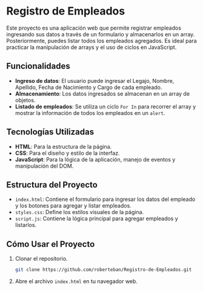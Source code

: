 # Registro de Empleados

Este proyecto es una aplicación web que permite registrar empleados ingresando sus datos a través de un formulario y almacenarlos en un array. Posteriormente, puedes listar todos los empleados agregados. Es ideal para practicar la manipulación de arrays y el uso de ciclos en JavaScript.

## Funcionalidades

- **Ingreso de datos**: El usuario puede ingresar el Legajo, Nombre, Apellido, Fecha de Nacimiento y Cargo de cada empleado.
- **Almacenamiento**: Los datos ingresados se almacenan en un array de objetos.
- **Listado de empleados**: Se utiliza un ciclo `For In` para recorrer el array y mostrar la información de todos los empleados en un `alert`.

## Tecnologías Utilizadas

- **HTML**: Para la estructura de la página.
- **CSS**: Para el diseño y estilo de la interfaz.
- **JavaScript**: Para la lógica de la aplicación, manejo de eventos y manipulación del DOM.

## Estructura del Proyecto

- `index.html`: Contiene el formulario para ingresar los datos del empleado y los botones para agregar y listar empleados.
- `styles.css`: Define los estilos visuales de la página.
- `script.js`: Contiene la lógica principal para agregar empleados y listarlos.

## Cómo Usar el Proyecto

1. Clonar el repositorio.
   ```bash
   git clone https://github.com/roberteban/Registro-de-Empleados.git
2. Abre el archivo `index.html` en tu navegador web.

